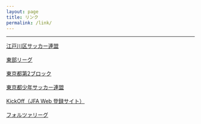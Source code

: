 ```yaml
---
layout: page
title: リンク
permalink: /link/
---
```


***
<a href="http://edogawa-fa.jp/" title="江戸川区サッカー連盟" class="normal" target="_blank" rel="noopener noreferrer">江戸川区サッカー連盟</a><br /><br />
<a href="http://site-1769406-4499-6537.strikingly.com/" class="normal"  title="東部リーグ" target="_blank" rel="noopener noreferrer">東部リーグ</a><br /><br />
<a href="http://www.tokyo-2bloc.jp/" title="東京都第2ブロック" class="normal"  target="_blank" rel="noopener noreferrer">東京都第2ブロック</a><br /><br />
<a href="http://www.u12tfa.jp/" title="東京都少年サッカー連盟" class="normal"  target="_blank" rel="noopener noreferrer">東京都少年サッカー連盟</a><br /><br />
<a href="https://jfaid.jfa.jp/uniid-server/login" class="normal"  title="KickOff（JFA Web 登録サイト）" target="_blank" rel="noopener noreferrer">KickOff（JFA Web 登録サイト）</a><br /><br />
<a href="http://www.forza.tokyo/" class="normal" title="フォルツァリーグ" target="_blank" rel="noopener noreferrer">フォルツァリーグ</a><br /><br />
